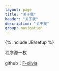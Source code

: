 ```yaml
---
layout: page
title: "关于我"
header: "关于我"
description: "关于我"
group: navigation
---
```

{% include JB/setup %}

<p>程序源一枚</p>
<p>github：<a href="https://github.com/F-olivia?tab=repositories" target="_blank">F-olivia</a></p>
